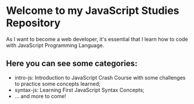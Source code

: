 # Welcome to my JavaScript Studies Repository

As I want to become a web developer, it's essential that I learn how to code with JavaScript Programming Language.

<div>
  <h2>Here you can see some categories:</h2>
  <ul>
    <li>intro-js: Introduction to JavaScript Crash Course with some challenges to practice some concepts learned;</li>
    <li>syntax-js: Learning First JavaScript Syntax Concepts;</li>
    <li>... and more to come!</li>
    <!--
    <li></li>
    <li></li>
    <li></li>-->
  </ul>
</div>

